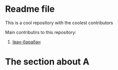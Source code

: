 # Readme file

This is a cool repository with the coolest contributors

Main contributirs to this repository:
1. [Іван-барабан](https://github.com/kujo205)





# The section about A

